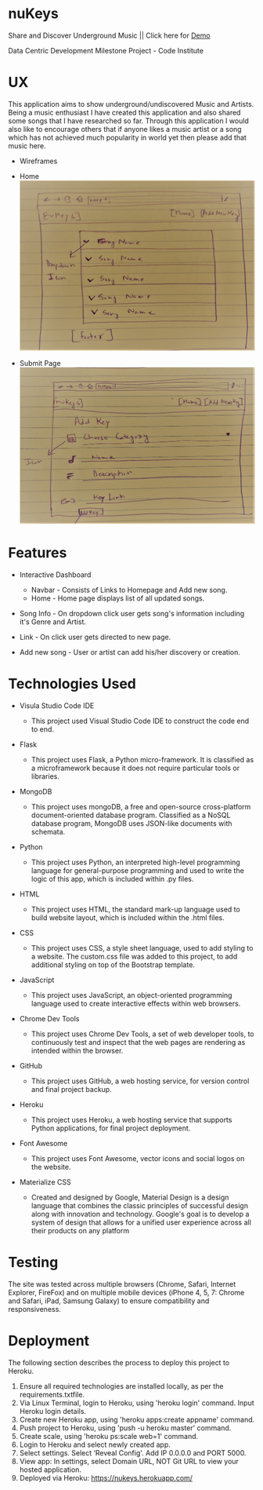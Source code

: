 # nuKeys
Share and Discover Underground Music || Click here for [Demo](https://nukeys.herokuapp.com/)

Data Centric Development Milestone Project  - Code Institute

# UX

This application aims to show underground/undiscovered Music and Artists. Being a music enthusiast I have
created this application and also shared some songs that I have researched so far. Through this application
I would also like to encourage others that if anyone likes a music artist or a song which has not achieved 
much popularity in world yet then please add that music here.
 
 - Wireframes
  - Home
    ![Screenshot](Wireframes/img1.jpg)
    
  - Submit Page
    ![Screenshot](Wireframes/img2.jpg)
    
    
    
    
# Features

- Interactive Dashboard
  - Navbar - Consists of Links to Homepage and Add new song.
  - Home - Home page displays list of all updated songs.
  
- Song Info - On dropdown click user gets song's information including it's Genre and Artist.

- Link - On click user gets directed to new page.

- Add new song - User or artist can add his/her discovery or creation.

# Technologies Used

- Visula Studio Code IDE
   - This project used Visual Studio Code IDE to construct the code end to end.
   
- Flask
   - This project uses Flask, a Python micro-framework. It is classified as a microframework because it does not require particular          tools or libraries.
   
- MongoDB
   - This project uses mongoDB, a free and open-source cross-platform document-oriented database program. Classified as a NoSQL              database program, MongoDB uses JSON-like documents with schemata.

- Python
   - This project uses Python, an interpreted high-level programming language for general-purpose programming and used to write the          logic of this app, which is included within .py files.

- HTML
   - This project uses HTML, the standard mark-up language used to build website layout, which is included within the .html files.

- CSS
   - This project uses CSS, a style sheet language, used to add styling to a website. The custom.css file was added to this project, to      add additional styling on top of the Bootstrap template.

- JavaScript
   - This project uses JavaScript, an object-oriented programming language used to create interactive effects within web browsers.      

- Chrome Dev Tools
   - This project uses Chrome Dev Tools, a set of web developer tools, to continuously test and inspect that the web pages are rendering     as intended within the browser.
   
- GitHub
   - This project uses GitHub, a web hosting service, for version control and final project backup.

- Heroku
   - This project uses Heroku, a web hosting service that supports Python applications, for final project deployment.

- Font Awesome
   - This project uses Font Awesome, vector icons and social logos on the website.

- Materialize CSS
   - Created and designed by Google, Material Design is a design language that combines the classic principles of successful design          along with innovation and technology. Google's goal is to develop a system of design that allows for a unified user experience          across all their products on any platform


# Testing
 
The site was tested across multiple browsers (Chrome, Safari, Internet Explorer, FireFox) and on multiple mobile devices (iPhone 4, 5, 7: Chrome and Safari, iPad, Samsung Galaxy) to ensure compatibility and responsiveness.


# Deployment

The following section describes the process to deploy this project to Heroku.
  1. Ensure all required technologies are installed locally, as per the requirements.txtfile.
  2. Via Linux Terminal, login to Heroku, using 'heroku login' command. Input Heroku login details.
  3. Create new Heroku app, using 'heroku apps:create appname' command.
  4. Push project to Heroku, using 'push -u heroku master' command.
  5. Create scale, using 'heroku ps:scale web=1' command.
  6. Login to Heroku and select newly created app.
  7. Select settings. Select ‘Reveal Config'. Add IP 0.0.0.0 and PORT 5000.
  8. View app: In settings, select Domain URL, NOT Git URL to view your hosted application.
  9. Deployed via Heroku: https://nukeys.herokuapp.com/

